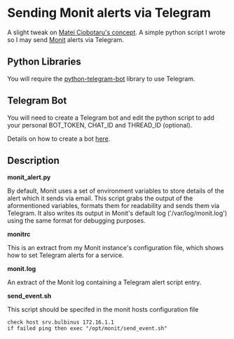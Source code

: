 # Sending Monit alerts via Telegram

 A slight tweak on [Matei Ciobotaru's concept](https://github.com/Matei-Ciobotaru/Monit-Telegram-Alerts).
 A simple python script I wrote so I may send [Monit](https://mmonit.com/monit/) alerts via Telegram.

## Python Libraries

 You will require the [python-telegram-bot](https://python-telegram-bot.org/) library to use Telegram.

## Telegram Bot

 You will need to create a Telegram bot and edit the python script to add your personal BOT_TOKEN, CHAT_ID and THREAD_ID (optional).

 Details on how to create a bot [here](https://core.telegram.org/bots#creating-a-new-bot).

## Description

**monit_alert.py**

 By default, Monit uses a set of environment variables to store details of the alert which it sends via email.
 This script grabs the output of the aformentioned variables, formats them for readability and sends them via Telegram.
 It also writes its output in Monit's default log ('/var/log/monit.log') using the same format for debugging purposes.

**monitrc**

 This is an extract from my Monit instance's configuration file, which shows how to set Telegram alerts for a service.

**monit.log**

 An extract of the Monit log containing a Telegram alert script entry.

**send_event.sh**

This script should be specifed in the monit hosts configuration file
```
check host srv.bulbinus 172.16.1.1
if failed ping then exec "/opt/monit/send_event.sh"
```
